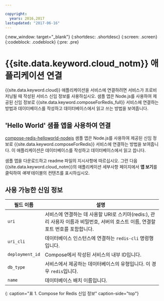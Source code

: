 ```yaml
---

copyright:
  years: 2016,2017
lastupdated: "2017-06-16"
---
```


{:new_window: target="_blank"}
{:shortdesc: .shortdesc}
{:screen: .screen}
{:codeblock: .codeblock}
{:pre: .pre}

# {{site.data.keyword.cloud_notm}} 애플리케이션 연결

{{site.data.keyword.cloud}} 애플리케이션을 서비스에 연결하려면 서비스가 프로비저닝될 때 작성된 서비스 신임 정보를 사용하십시오. 샘플 앱은 Node.js를 사용하여 제공된 신임 정보로 {{site.data.keyword.composeForRedis_full}} 서비스에 연결하는 방법과 데이터베이스를 작성하고 데이터베이스에서 읽고 쓰는 방법을 보여줍니다.

## 'Hello World' 샘플 앱을 사용하여 연결

[compose-redis-helloworld-nodejs](https://github.com/IBM-Bluemix/compose-redis-helloworld-nodejs) 샘플 앱은 Node.js를 사용하여 제공된 신임 정보로 {{site.data.keyword.composeForRedis}} 서비스에 연결하는 방법을 보여줍니다. 이 애플리케이션은 데이터베이스를 작성하고 데이터베이스에서 읽고 씁니다.

샘플 앱을 다운로드하고 readme 파일의 지시사항에 따르십시오. 그런 다음 {{site.data.keyword.cloud_notm}}의 애플리케이션 세부사항 페이지에서 **앱 보기**를 클릭하여 *예제* 테이블의 컨텐츠를 표시하십시오.

## 사용 가능한 신임 정보

필드 이름 |설명
----------|-----------
`uri`|서비스에 연결하는 데 사용할 URI로 스키마(redis:), 관리 사용자 이름과 비밀번호, 서버의 호스트 이름, 연결할 포트 번호를 포함합니다. 
`uri_cli`|데이터베이스 인스턴스에 연결하는 `redis-cli` 명령행입니다. 
`deployment_id`|Compose에서 작성된 서비스의 내부 ID입니다. 
`db_type`|서비스에서 제공하는 데이터베이스의 유형입니다. 이 경우 `redis`입니다. 
`name`|데이터베이스 배치 이름입니다. 
{: caption="표 1. Compose for Redis 신임 정보" caption-side="top"}
